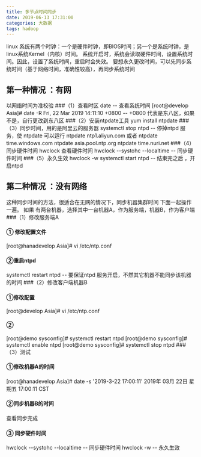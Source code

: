 ```yaml
---
title: 多节点时间同步
date: 2019-06-13 17:31:00
categories: 大数据
tags: hadoop
---
```

linux 系统有两个时钟：一个是硬件时钟，即BIOS时间；另一个是系统时钟，是linux系统Kernel（内核）时间。
系统开启时，系统会读取硬件时间，设置系统时间。因此，设置了系统时间，重启时会失效。
要想永久更改时间，可以先同步系统时间（基于网络时间，准确性较高），再同步系统时间
<!------>
## 第一种情况 ：有网
以网络时间为准校验
###（1）查看时区
date    -- 查看系统时间
[root@develop Asia]# date -R
Fri, 22 Mar 2019 14:11:10 +0800      -- +0800  代表是东八区，如果不是，自行更改到东八区
###（2）安装ntpdate工具
yum install ntpdate
###（3）同步时间，用的是阿里云的服务器
systemctl stop  ntpd         -- 停掉ntpd 服务，使 ntpdate 可以运行
ntpdate ntp1.aliyun.com
或者 ntpdate time.windows.com
ntpdate asia.pool.ntp.org
ntpdate time.nuri.net
###（4）同步硬件时间
hwclock  查看硬件时间
hwclock --systohc --localtime     -- 同步硬件时间
###（5）永久生效
hwclock -w 
systemctl start  ntpd    -- 结束完之后 ，开启ntpd
 
## 第二种情况 ：没有网络
这种同步时间的方法，很适合在无网的情况下，同步机器集群时间
下面一起操作一遍。
如果  有两台机器，选择其中一台机器A，作为服务端，机器B，作为客户端
###（1）修改服务端A
#### ① 修改配置文件
[root@hanadevelop Asia]# vi  /etc/ntp.conf
#### ②重启ntpd
systemctl restart ntpd   -- 要保证ntpd 服务开启，不然其它机器不能同步该机器的时间
###（2）修改客户端机器B
#### ①修改配置
[root@develop Asia]# vi  /etc/ntp.conf
#### ②
[root@demo sysconfig]# systemctl restart ntpd
[root@demo sysconfig]# systemctl enable ntpd
[root@demo sysconfig]# systemctl stop  ntpd
###（3）测试
#### ①修改机器A的时间
[root@hanadevelop Asia]# date -s '2019-3-22 17:00:11'
2019年 03月 22日 星期五 17:00:11 CST
#### ②同步机器B的时间
查看同步完成
#### ③ 同步硬件时间
hwclock --systohc --localtime     -- 同步硬件时间
hwclock -w     -- 永久生效